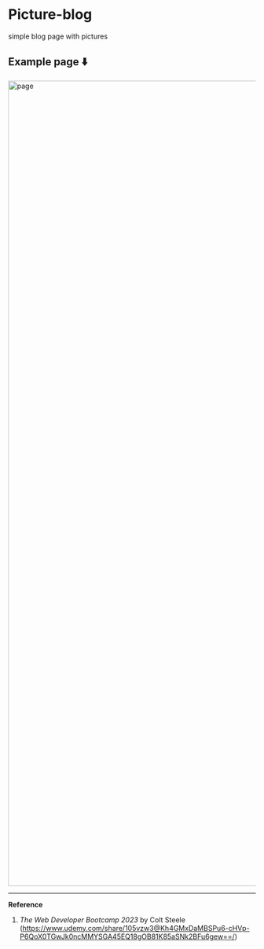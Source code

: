 # Picture-blog

simple blog page with pictures

## Example page :arrow_down:

<p>

<img width="1639" alt="page" src="https://user-images.githubusercontent.com/106340297/235209066-250ee09b-bd89-41d7-b89d-2fd942c5aedf.png">

</p>

<hr>

**Reference**

1. _The Web Developer Bootcamp 2023_ by Colt Steele (https://www.udemy.com/share/105vzw3@Kh4GMxDaMBSPu6-cHVp-P6QoX0TGwJk0ncMMYSGA45EQ18gOB81K85aSNk2BFu6gew==/)
